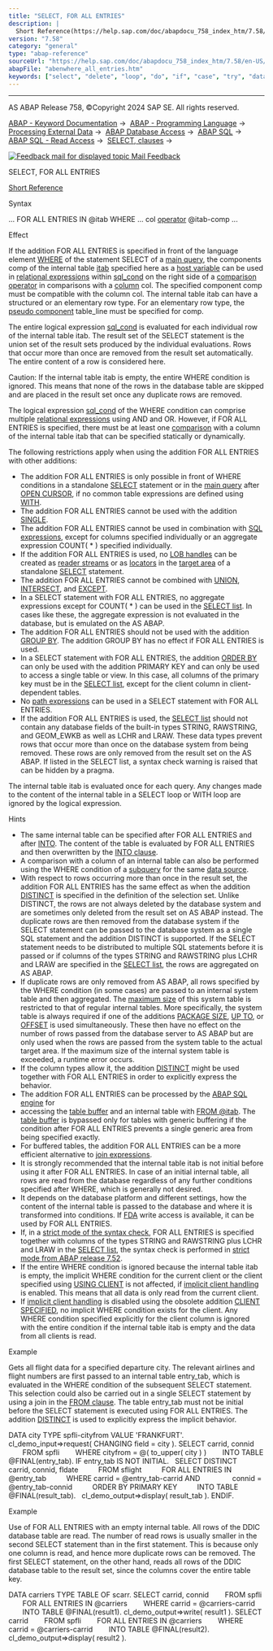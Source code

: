 ```yaml
---
title: "SELECT, FOR ALL ENTRIES"
description: |
  Short Reference(https://help.sap.com/doc/abapdocu_758_index_htm/7.58/en-US/abapselect_shortref.htm) Syntax ... FOR ALL ENTRIES IN @itab WHERE ... col operator(https://help.sap.com/doc/abapdocu_758_index_htm/7.58/en-US/abenwhere_logexp_compare.htm) @itab-comp ... Effect If the addition FOR ALL EN
version: "7.58"
category: "general"
type: "abap-reference"
sourceUrl: "https://help.sap.com/doc/abapdocu_758_index_htm/7.58/en-US/abenwhere_all_entries.htm"
abapFile: "abenwhere_all_entries.htm"
keywords: ["select", "delete", "loop", "do", "if", "case", "try", "data", "types", "internal-table", "abenwhere", "all", "entries"]
---
```


* * *

AS ABAP Release 758, ©Copyright 2024 SAP SE. All rights reserved.

[ABAP - Keyword Documentation](https://help.sap.com/doc/abapdocu_758_index_htm/7.58/en-US/abenabap.htm) →  [ABAP - Programming Language](https://help.sap.com/doc/abapdocu_758_index_htm/7.58/en-US/abenabap_reference.htm) →  [Processing External Data](https://help.sap.com/doc/abapdocu_758_index_htm/7.58/en-US/abenabap_language_external_data.htm) →  [ABAP Database Access](https://help.sap.com/doc/abapdocu_758_index_htm/7.58/en-US/abendb_access.htm) →  [ABAP SQL](https://help.sap.com/doc/abapdocu_758_index_htm/7.58/en-US/abenabap_sql.htm) →  [ABAP SQL - Read Access](https://help.sap.com/doc/abapdocu_758_index_htm/7.58/en-US/abenabap_sql_reading.htm) →  [SELECT, clauses](https://help.sap.com/doc/abapdocu_758_index_htm/7.58/en-US/abenselect_clauses.htm) → 

 [![](Mail.gif?object=Mail.gif "Feedback mail for displayed topic") Mail Feedback](mailto:f1_help@sap.com?subject=Feedback%20on%20ABAP%20Documentation&body=Document:%20SELECT%2C%20FOR%20ALL%20ENTRIES%2C%20ABENWHERE_ALL_ENTRIES%2C%20758%0D%0A%0D%0AError:%0D%0A%0D%0A%0D%0A%0D%0ASuggestion%20for%20improvement:)

SELECT, FOR ALL ENTRIES

[Short Reference](https://help.sap.com/doc/abapdocu_758_index_htm/7.58/en-US/abapselect_shortref.htm)

Syntax

... FOR ALL ENTRIES IN @itab WHERE ... col [operator](https://help.sap.com/doc/abapdocu_758_index_htm/7.58/en-US/abenwhere_logexp_compare.htm) @itab-comp ...

Effect

If the addition FOR ALL ENTRIES is specified in front of the language element [WHERE](https://help.sap.com/doc/abapdocu_758_index_htm/7.58/en-US/abapwhere.htm) of the statement SELECT of a [main query](https://help.sap.com/doc/abapdocu_758_index_htm/7.58/en-US/abenmainquery_glosry.htm "Glossary Entry"), the components comp of the internal table [itab](https://help.sap.com/doc/abapdocu_758_index_htm/7.58/en-US/abenabap_sql_host_variables.htm) specified here as a [host variable](https://help.sap.com/doc/abapdocu_758_index_htm/7.58/en-US/abenabap_sql_host_variables.htm) can be used in [relational expressions](https://help.sap.com/doc/abapdocu_758_index_htm/7.58/en-US/abenabap_sql_stmt_logexp.htm) within [sql\_cond](https://help.sap.com/doc/abapdocu_758_index_htm/7.58/en-US/abenabap_sql_stmt_logexp.htm) on the right side of a [comparison operator](https://help.sap.com/doc/abapdocu_758_index_htm/7.58/en-US/abenwhere_logexp_compare.htm) in comparisons with a [column](https://help.sap.com/doc/abapdocu_758_index_htm/7.58/en-US/abenabap_sql_columns.htm) col. The specified component comp must be compatible with the column col. The internal table itab can have a structured or an elementary row type. For an elementary row type, the [pseudo component](https://help.sap.com/doc/abapdocu_758_index_htm/7.58/en-US/abenpseudo_component_glosry.htm "Glossary Entry") table\_line must be specified for comp.

The entire logical expression [sql\_cond](https://help.sap.com/doc/abapdocu_758_index_htm/7.58/en-US/abenabap_sql_stmt_logexp.htm) is evaluated for each individual row of the internal table itab. The result set of the SELECT statement is the union set of the result sets produced by the individual evaluations. Rows that occur more than once are removed from the result set automatically. The entire content of a row is considered here.

Caution: If the internal table itab is empty, the entire WHERE condition is ignored. This means that none of the rows in the database table are skipped and are placed in the result set once any duplicate rows are removed.

The logical expression [sql\_cond](https://help.sap.com/doc/abapdocu_758_index_htm/7.58/en-US/abenasql_cond.htm) of the WHERE condition can comprise multiple [relational expressions](https://help.sap.com/doc/abapdocu_758_index_htm/7.58/en-US/abenabap_sql_stmt_logexp.htm) using AND and OR. However, if FOR ALL ENTRIES is specified, there must be at least one [comparison](https://help.sap.com/doc/abapdocu_758_index_htm/7.58/en-US/abenwhere_logexp_compare.htm) with a column of the internal table itab that can be specified statically or dynamically.

The following restrictions apply when using the addition FOR ALL ENTRIES with other additions:

-   The addition FOR ALL ENTRIES is only possible in front of WHERE conditions in a standalone [SELECT](https://help.sap.com/doc/abapdocu_758_index_htm/7.58/en-US/abapselect.htm) statement or in the [main query](https://help.sap.com/doc/abapdocu_758_index_htm/7.58/en-US/abenmainquery_glosry.htm "Glossary Entry") after [OPEN CURSOR](https://help.sap.com/doc/abapdocu_758_index_htm/7.58/en-US/abapopen_cursor.htm), if no common table expressions are defined using [WITH](https://help.sap.com/doc/abapdocu_758_index_htm/7.58/en-US/abapwith.htm).
-   The addition FOR ALL ENTRIES cannot be used with the addition [SINGLE](https://help.sap.com/doc/abapdocu_758_index_htm/7.58/en-US/abapselect_single.htm).
-   The addition FOR ALL ENTRIES cannot be used in combination with [SQL expressions](https://help.sap.com/doc/abapdocu_758_index_htm/7.58/en-US/abapsql_expr.htm), except for columns specified individually or an aggregate expression COUNT( \* ) specified individually.
-   If the addition FOR ALL ENTRIES is used, no [LOB handles](https://help.sap.com/doc/abapdocu_758_index_htm/7.58/en-US/abenselect_into_lob_handles.htm) can be created as [reader streams](https://help.sap.com/doc/abapdocu_758_index_htm/7.58/en-US/abenreader_stream_glosry.htm "Glossary Entry") or as [locators](https://help.sap.com/doc/abapdocu_758_index_htm/7.58/en-US/abenlocator_glosry.htm "Glossary Entry") in the [target area](https://help.sap.com/doc/abapdocu_758_index_htm/7.58/en-US/abapinto_clause.htm) of a standalone [SELECT](https://help.sap.com/doc/abapdocu_758_index_htm/7.58/en-US/abapselect.htm) statement.
-   The addition FOR ALL ENTRIES cannot be combined with [UNION](https://help.sap.com/doc/abapdocu_758_index_htm/7.58/en-US/abapunion.htm), [INTERSECT](https://help.sap.com/doc/abapdocu_758_index_htm/7.58/en-US/abapunion.htm), and [EXCEPT](https://help.sap.com/doc/abapdocu_758_index_htm/7.58/en-US/abapunion.htm).
-   In a SELECT statement with FOR ALL ENTRIES, no aggregate expressions except for COUNT( \* ) can be used in the [SELECT list](https://help.sap.com/doc/abapdocu_758_index_htm/7.58/en-US/abapselect_list.htm). In cases like these, the aggregate expression is not evaluated in the database, but is emulated on the AS ABAP.
-   The addition FOR ALL ENTRIES should not be used with the addition [GROUP BY](https://help.sap.com/doc/abapdocu_758_index_htm/7.58/en-US/abapgroupby_clause.htm). The addition GROUP BY has no effect if FOR ALL ENTRIES is used.
-   In a SELECT statement with FOR ALL ENTRIES, the addition [ORDER BY](https://help.sap.com/doc/abapdocu_758_index_htm/7.58/en-US/abaporderby_clause.htm) can only be used with the addition PRIMARY KEY and can only be used to access a single table or view. In this case, all columns of the primary key must be in the [SELECT list](https://help.sap.com/doc/abapdocu_758_index_htm/7.58/en-US/abapselect_list.htm), except for the client column in client-dependent tables.
-   No [path expressions](https://help.sap.com/doc/abapdocu_758_index_htm/7.58/en-US/abenabap_sql_path.htm) can be used in a SELECT statement with FOR ALL ENTRIES.
-   If the addition FOR ALL ENTRIES is used, the [SELECT list](https://help.sap.com/doc/abapdocu_758_index_htm/7.58/en-US/abapselect_list.htm) should not contain any database fields of the built-in types STRING, RAWSTRING, and GEOM\_EWKB as well as LCHR and LRAW. These data types prevent rows that occur more than once on the database system from being removed. These rows are only removed from the result set on the AS ABAP. If listed in the SELECT list, a syntax check warning is raised that can be hidden by a pragma.

The internal table itab is evaluated once for each query. Any changes made to the content of the internal table in a SELECT loop or WITH loop are ignored by the logical expression.

Hints

-   The same internal table can be specified after FOR ALL ENTRIES and after [INTO](https://help.sap.com/doc/abapdocu_758_index_htm/7.58/en-US/abapinto_clause.htm). The content of the table is evaluated by FOR ALL ENTRIES and then overwritten by the [INTO clause](https://help.sap.com/doc/abapdocu_758_index_htm/7.58/en-US/abapinto_clause.htm).
-   A comparison with a column of an internal table can also be performed using the WHERE condition of a [subquery](https://help.sap.com/doc/abapdocu_758_index_htm/7.58/en-US/abensubquery_glosry.htm "Glossary Entry") for the same [data source](https://help.sap.com/doc/abapdocu_758_index_htm/7.58/en-US/abapselect_data_source.htm).
-   With respect to rows occurring more than once in the result set, the addition FOR ALL ENTRIES has the same effect as when the addition [DISTINCT](https://help.sap.com/doc/abapdocu_758_index_htm/7.58/en-US/abapselect_clause.htm) is specified in the definition of the selection set. Unlike DISTINCT, the rows are not always deleted by the database system and are sometimes only deleted from the result set on AS ABAP instead. The duplicate rows are then removed from the database system if the SELECT statement can be passed to the database system as a single SQL statement and the addition DISTINCT is supported. If the SELECT statement needs to be distributed to multiple SQL statements before it is passed or if columns of the types STRING and RAWSTRING plus LCHR and LRAW are specified in the [SELECT list](https://help.sap.com/doc/abapdocu_758_index_htm/7.58/en-US/abapselect_list.htm), the rows are aggregated on AS ABAP.
-   If duplicate rows are only removed from AS ABAP, all rows specified by the WHERE condition (in some cases) are passed to an internal system table and then aggregated. The [maximum size](https://help.sap.com/doc/abapdocu_758_index_htm/7.58/en-US/abenmemory_consumption_2.htm) of this system table is restricted to that of regular internal tables. More specifically, the system table is always required if one of the additions [PACKAGE SIZE](https://help.sap.com/doc/abapdocu_758_index_htm/7.58/en-US/abapinto_clause.htm), [UP TO](https://help.sap.com/doc/abapdocu_758_index_htm/7.58/en-US/abapselect_up_to_offset.htm), or [OFFSET](https://help.sap.com/doc/abapdocu_758_index_htm/7.58/en-US/abapselect_up_to_offset.htm) is used simultaneously. These then have no effect on the number of rows passed from the database server to AS ABAP but are only used when the rows are passed from the system table to the actual target area. If the maximum size of the internal system table is exceeded, a runtime error occurs.
-   If the column types allow it, the addition [DISTINCT](https://help.sap.com/doc/abapdocu_758_index_htm/7.58/en-US/abapselect_clause.htm) might be used together with FOR ALL ENTRIES in order to explicitly express the behavior.
-   The addition FOR ALL ENTRIES can be processed by the [ABAP SQL engine](https://help.sap.com/doc/abapdocu_758_index_htm/7.58/en-US/abenabap_sql_engine.htm) for
-   accessing the [table buffer](https://help.sap.com/doc/abapdocu_758_index_htm/7.58/en-US/abentable_buffer_glosry.htm "Glossary Entry") and an internal table with [FROM @itab](https://help.sap.com/doc/abapdocu_758_index_htm/7.58/en-US/abapselect_itab.htm). The [table buffer](https://help.sap.com/doc/abapdocu_758_index_htm/7.58/en-US/abentable_buffer_glosry.htm "Glossary Entry") is bypassed only for tables with generic buffering if the condition after FOR ALL ENTRIES prevents a single generic area from being specified exactly.
-   For buffered tables, the addition FOR ALL ENTRIES can be a more efficient alternative to [join expressions](https://help.sap.com/doc/abapdocu_758_index_htm/7.58/en-US/abenjoin_expression_glosry.htm "Glossary Entry").
-   It is strongly recommended that the internal table itab is not initial before using it after FOR ALL ENTRIES. In case of an initial internal table, all rows are read from the database regardless of any further conditions specified after WHERE, which is generally not desired.
-   It depends on the database platform and different settings, how the content of the internal table is passed to the database and where it is transformed into conditions. If [FDA](https://help.sap.com/doc/abapdocu_758_index_htm/7.58/en-US/abenfast_data_access_glosry.htm "Glossary Entry") write access is available, it can be used by FOR ALL ENTRIES.
-   If, in a [strict mode of the syntax check](https://help.sap.com/doc/abapdocu_758_index_htm/7.58/en-US/abenabap_sql_strict_modes.htm), FOR ALL ENTRIES is specified together with columns of the types STRING and RAWSTRING plus LCHR and LRAW in the [SELECT list](https://help.sap.com/doc/abapdocu_758_index_htm/7.58/en-US/abapselect_list.htm), the syntax check is performed in [strict mode from ABAP release 7.52](https://help.sap.com/doc/abapdocu_758_index_htm/7.58/en-US/abenabap_sql_strictmode_752.htm).
-   If the entire WHERE condition is ignored because the internal table itab is empty, the implicit WHERE condition for the current client or the client specified using [USING CLIENT](https://help.sap.com/doc/abapdocu_758_index_htm/7.58/en-US/abapselect_client.htm) is not affected, if [implicit client handling](https://help.sap.com/doc/abapdocu_758_index_htm/7.58/en-US/abenabap_sql_client_handling.htm) is enabled. This means that all data is only read from the current client.
-   If [implicit client handling](https://help.sap.com/doc/abapdocu_758_index_htm/7.58/en-US/abenabap_sql_client_handling.htm) is disabled using the obsolete addition [CLIENT SPECIFIED](https://help.sap.com/doc/abapdocu_758_index_htm/7.58/en-US/abapselect_client_obsolete.htm), no implicit WHERE condition exists for the client. Any WHERE condition specified explicitly for the client column is ignored with the entire condition if the internal table itab is empty and the data from all clients is read.

Example

Gets all flight data for a specified departure city. The relevant airlines and flight numbers are first passed to an internal table entry\_tab, which is evaluated in the WHERE condition of the subsequent SELECT statement. This selection could also be carried out in a single SELECT statement by using a join in the [FROM clause](https://help.sap.com/doc/abapdocu_758_index_htm/7.58/en-US/abapfrom_clause.htm). The table entry\_tab must not be initial before the SELECT statement is executed using FOR ALL ENTRIES. The addition [DISTINCT](https://help.sap.com/doc/abapdocu_758_index_htm/7.58/en-US/abapselect_clause.htm) is used to explicitly express the implicit behavior.

DATA city TYPE spfli-cityfrom VALUE 'FRANKFURT'.
cl\_demo\_input=>request( CHANGING field = city ).
SELECT carrid, connid
       FROM spfli
       WHERE cityfrom = @( to\_upper( city ) )
       INTO TABLE @FINAL(entry\_tab).
IF entry\_tab IS NOT INITIAL.
  SELECT DISTINCT
         carrid, connid, fldate
         FROM sflight
         FOR ALL ENTRIES IN @entry\_tab
         WHERE carrid = @entry\_tab-carrid AND
               connid = @entry\_tab-connid
         ORDER BY PRIMARY KEY
         INTO TABLE @FINAL(result\_tab).
  cl\_demo\_output=>display( result\_tab ).
ENDIF.

Example

Use of FOR ALL ENTRIES with an empty internal table. All rows of the DDIC database table are read. The number of read rows is usually smaller in the second SELECT statement than in the first statement. This is because only one column is read, and hence more duplicate rows can be removed. The first SELECT statement, on the other hand, reads all rows of the DDIC database table to the result set, since the columns cover the entire table key.

DATA carriers TYPE TABLE OF scarr.
SELECT carrid, connid
       FROM spfli
       FOR ALL ENTRIES IN @carriers
       WHERE carrid = @carriers-carrid
       INTO TABLE @FINAL(result1).
cl\_demo\_output=>write( result1 ).
SELECT carrid
       FROM spfli
       FOR ALL ENTRIES IN @carriers
       WHERE carrid = @carriers-carrid
       INTO TABLE @FINAL(result2).
cl\_demo\_output=>display( result2 ).